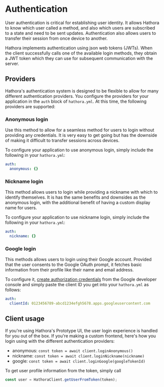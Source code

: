 # Authentication

User authentication is critical for establishing user identity. It allows Hathora to know which user called a method, and also which users are subscribed to a state and need to be sent updates. Authentication also allows users to transfer their session from once device to another.

Hathora implements authentication using json web tokens (JWTs). When the client successfully calls one of the available login methods, they obtain a JWT token which they can use for subsequent communication with the server.

## Providers

Hathora's authentication system is designed to be flexible to allow for many different authentication providers. You configure the providers for your application in the `auth` block of `hathora.yml`. At this time, the following providers are supported:

### Anonymous login

Use this method to allow for a seamless method for users to login without providing any credentials. It is very easy to get going but has the downside of making it difficult to transfer sessions across devices.

To configure your application to use anonymous login, simply include the following in your `hathora.yml`:

```yml
auth:
  anonymous: {}
```

### Nickname login

This method allows users to login while providing a nickname with which to identify themselves. It is has the same benefits and downsides as the anonymous login, with the additional benefit of having a custom display name for users.

To configure your application to use nickname login, simply include the following in your `hathora.yml`:

```yml
auth:
  nickname: {}
```

### Google login

This methods allows users to login using their Google account. Provided that the user consents to the Google OAuth prompt, it fetches basic information from their profile like their name and email address.

To configure it, [create authorization credentials](https://developers.google.com/identity/sign-in/web/sign-in#create_authorization_credentials) from the Google developer console and simply paste the client ID you get into your `hathora.yml` as follows:

```yml
auth:
  clientId: 0123456789-abcd1234efgh5678.apps.googleusercontent.com
```

## Client usage

If you're using Hathora's Prototype UI, the user login experience is handled for you out of the box. If you're making a custom frontend, here's how you login using with the different authentication providers:

- anonymous: `const token = await client.loginAnonymous()`
- nickname: `const token = await client.loginNickname(nickname)`
- google: `const token = await client.loginGoogle(googleTokenId)`

To get user profile information from the token, simply call

```ts
const user = HathoraClient.getUserFromToken(token);
```
